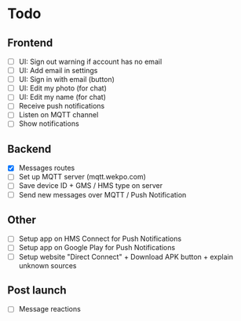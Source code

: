 
Todo
====

Frontend
--------

 * [ ] UI: Sign out warning if account has no email
 * [ ] UI: Add email in settings
 * [ ] UI: Sign in with email (button)
 * [ ] UI: Edit my photo (for chat)
 * [ ] UI: Edit my name (for chat)
 * [ ] Receive push notifications
 * [ ] Listen on MQTT channel
 * [ ] Show notifications

Backend
-------

 * [X] Messages routes
 * [ ] Set up MQTT server (mqtt.wekpo.com)
 * [ ] Save device ID + GMS / HMS type on server
 * [ ] Send new messages over MQTT / Push Notification

Other
-----

 * [ ] Setup app on HMS Connect for Push Notifications
 * [ ] Setup app on Google Play for Push Notifications
 * [ ] Setup website "Direct Connect" + Download APK button + explain unknown sources

Post launch
-----------

 * [ ] Message reactions
